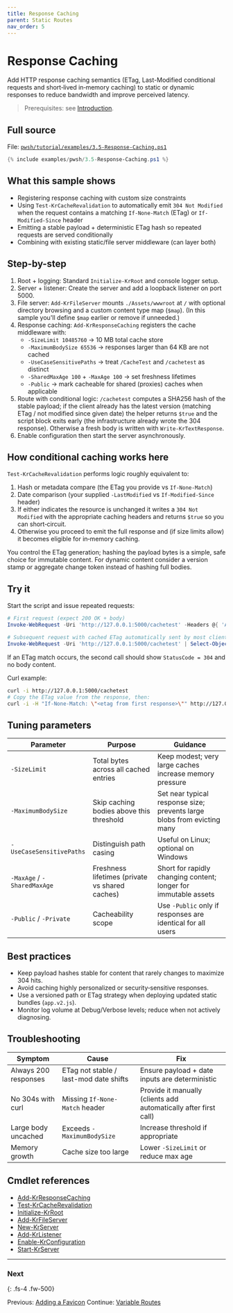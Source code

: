 ```yaml
---
title: Response Caching
parent: Static Routes
nav_order: 5
---
```


# Response Caching

Add HTTP response caching semantics (ETag, Last-Modified conditional requests and short‑lived in‑memory
caching) to static or dynamic responses to reduce bandwidth and improve perceived latency.

> Prerequisites: see [Introduction][Introduction].

## Full source

File: [`pwsh/tutorial/examples/3.5-Response-Caching.ps1`][3.5-Response-Caching.ps1]

```powershell
{% include examples/pwsh/3.5-Response-Caching.ps1 %}
```

## What this sample shows

- Registering response caching with custom size constraints
- Using `Test-KrCacheRevalidation` to automatically emit `304 Not Modified` when the request contains a
    matching `If-None-Match` (ETag) or `If-Modified-Since` header
- Emitting a stable payload + deterministic ETag hash so repeated requests are served conditionally
- Combining with existing static/file server middleware (can layer both)

## Step-by-step

1. Root + logging: Standard `Initialize-KrRoot` and console logger setup.
2. Server + listener: Create the server and add a loopback listener on port 5000.
3. File server: `Add-KrFileServer` mounts `./Assets/wwwroot` at `/` with optional directory browsing and a
   custom content type map (`$map`). (In this sample you'll define `$map` earlier or remove if unneeded.)
4. Response caching: `Add-KrResponseCaching` registers the cache middleware with:
    - `-SizeLimit 10485760` → 10 MB total cache store
    - `-MaximumBodySize 65536` → responses larger than 64 KB are not cached
    - `-UseCaseSensitivePaths` → treat `/CacheTest` and `/cachetest` as distinct
    - `-SharedMaxAge 100` + `-MaxAge 100` → set freshness lifetimes
    - `-Public` → mark cacheable for shared (proxies) caches when applicable
5. Route with conditional logic: `/cachetest` computes a SHA256 hash of the stable payload; if the client
   already has the latest version (matching ETag / not modified since given date) the helper returns `$true`
   and the script block exits early (the infrastructure already wrote the 304 response). Otherwise a fresh
   body is written with `Write-KrTextResponse`.
6. Enable configuration then start the server asynchronously.

## How conditional caching works here

`Test-KrCacheRevalidation` performs logic roughly equivalent to:

1. Hash or metadata compare (the ETag you provide vs `If-None-Match`)
2. Date comparison (your supplied `-LastModified` vs `If-Modified-Since` header)
3. If either indicates the resource is unchanged it writes a `304 Not Modified` with the appropriate
   caching headers and returns `$true` so you can short‑circuit.
4. Otherwise you proceed to emit the full response and (if size limits allow) it becomes eligible for
   in‑memory caching.

You control the ETag generation; hashing the payload bytes is a simple, safe choice for immutable content.
For dynamic content consider a version stamp or aggregate change token instead of hashing full bodies.

## Try it

Start the script and issue repeated requests:

```powershell
# First request (expect 200 OK + body)
Invoke-WebRequest -Uri 'http://127.0.0.1:5000/cachetest' -Headers @{ 'Accept'='text/plain' } | Select-Object StatusCode,Headers,@{n='Len';e={$_.Content.Length}}

# Subsequent request with cached ETag automatically sent by most clients
Invoke-WebRequest -Uri 'http://127.0.0.1:5000/cachetest' | Select-Object StatusCode,Headers
```

If an ETag match occurs, the second call should show `StatusCode = 304` and no body content.

Curl example:

```bash
curl -i http://127.0.0.1:5000/cachetest
# Copy the ETag value from the response, then:
curl -i -H "If-None-Match: \"<etag from first response>\"" http://127.0.0.1:5000/cachetest
```

## Tuning parameters

| Parameter                   | Purpose                                        | Guidance                                                                |
| --------------------------- | ---------------------------------------------- | ----------------------------------------------------------------------- |
| `-SizeLimit`                | Total bytes across all cached entries          | Keep modest; very large caches increase memory pressure                 |
| `-MaximumBodySize`          | Skip caching bodies above this threshold       | Set near typical response size; prevents large blobs from evicting many |
| `-UseCaseSensitivePaths`    | Distinguish path casing                        | Useful on Linux; optional on Windows                                    |
| `-MaxAge` / `-SharedMaxAge` | Freshness lifetimes (private vs shared caches) | Short for rapidly changing content; longer for immutable assets         |
| `-Public` / `-Private`      | Cacheability scope                             | Use `-Public` only if responses are identical for all users             |

## Best practices

- Keep payload hashes stable for content that rarely changes to maximize 304 hits.
- Avoid caching highly personalized or security‑sensitive responses.
- Use a versioned path or ETag strategy when deploying updated static bundles (`app.v2.js`).
- Monitor log volume at Debug/Verbose levels; reduce when not actively diagnosing.

## Troubleshooting

| Symptom              | Cause                                  | Fix                                                              |
| -------------------- | -------------------------------------- | ---------------------------------------------------------------- |
| Always 200 responses | ETag not stable / last-mod date shifts | Ensure payload + date inputs are deterministic                   |
| No 304s with curl    | Missing `If-None-Match` header         | Provide it manually (clients add automatically after first call) |
| Large body uncached  | Exceeds `-MaximumBodySize`             | Increase threshold if appropriate                                |
| Memory growth        | Cache size too large                   | Lower `-SizeLimit` or reduce max age                             |

## Cmdlet references

- [Add-KrResponseCaching][Add-KrResponseCaching]
- [Test-KrCacheRevalidation][Test-KrCacheRevalidation]
- [Initialize-KrRoot][Initialize-KrRoot]
- [Add-KrFileServer][Add-KrFileServer]
- [New-KrServer][New-KrServer]
- [Add-KrListener][Add-KrListener]
- [Enable-KrConfiguration][Enable-KrConfiguration]
- [Start-KrServer][Start-KrServer]

---

### Next

{: .fs-4 .fw-500}

Previous: [Adding a Favicon](./4.Favicon)
Continue: [Variable Routes](../4.variable/index)

[3.5-Response-Caching.ps1]: /pwsh/tutorial/examples/3.5-Response-Caching.ps1
[Add-KrResponseCaching]: /pwsh/cmdlets/Add-KrResponseCaching
[Test-KrCacheRevalidation]: /pwsh/cmdlets/Test-KrCacheRevalidation
[Initialize-KrRoot]: /pwsh/cmdlets/Initialize-KrRoot
[Add-KrFileServer]: /pwsh/cmdlets/Add-KrFileServer
[New-KrServer]: /pwsh/cmdlets/New-KrServer
[Add-KrListener]: /pwsh/cmdlets/Add-KrListener
[Enable-KrConfiguration]: /pwsh/cmdlets/Enable-KrConfiguration
[Start-KrServer]: /pwsh/cmdlets/Start-KrServer
[Introduction]: ../1.introduction/index#prerequisites
